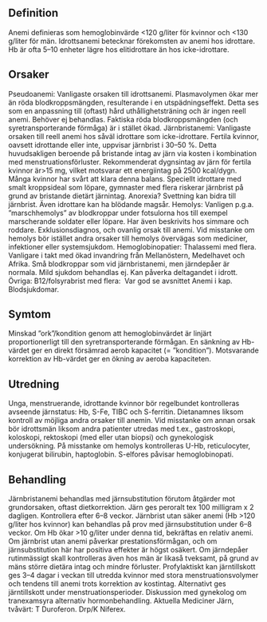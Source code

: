 ## Definition

Anemi definieras som hemoglobinvärde <120 g/liter för kvinnor och <130 g/liter för män. Idrottsanemi betecknar förekomsten av anemi hos idrottare. Hb är ofta 5–10 enheter lägre hos elitidrottare än hos icke-idrottare.

## Orsaker

Pseudoanemi: Vanligaste orsaken till idrottsanemi. Plasmavolymen ökar mer än röda blodkroppsmängden, resulterande i en utspädningseffekt. Detta ses som en anpassning till (oftast) hård uthållighetsträning och är ingen reell anemi. Behöver ej behandlas. Faktiska röda blodkroppsmängden (och syretransporterande förmåga) är i stället ökad.
Järnbristanemi: Vanligaste orsaken till reell anemi hos såväl idrottare som icke-idrottare. Fertila kvinnor, oavsett idrottande eller inte, uppvisar järnbrist i 30–50 %. Detta huvudsakligen beroende på bristande intag av järn via kosten i kombination med menstruationsförluster. Rekommenderat dygnsintag av järn för fertila kvinnor är>15 mg, vilket motsvarar ett energiintag på 2500 kcal/dygn. Många kvinnor har svårt att klara denna balans. Speciellt idrottare med smalt kroppsideal som löpare, gymnaster med flera riskerar järnbrist på grund av bristande dietärt järnintag. Anorexia? Svettning kan bidra till järnbrist. Även idrottare kan ha blödande magsår.
Hemolys: Vanligen p.g.a. ”marschhemolys” av blodkroppar under fotsulorna hos till exempel marscherande soldater eller löpare. Har även beskrivits hos simmare och roddare. Exklusionsdiagnos, och ovanlig orsak till anemi. Vid misstanke om hemolys bör istället andra orsaker till hemolys övervägas som mediciner, infektioner eller systemsjukdom.
Hemoglobinopatier: Thalassemi med flera. Vanligare i takt med ökad invandring från Mellanöstern, Medelhavet och Afrika. Små blodkroppar som vid järnbristanemi, men järndepåer är normala. Mild sjukdom behandlas ej. Kan påverka deltagandet i idrott.
Övriga: B12/folsyrabrist med flera:  Var god se avsnittet Anemi i kap. Blodsjukdomar.

## Symtom

Minskad ”ork”/kondition genom att hemoglobinvärdet är linjärt proportionerligt till den syretransporterande förmågan. En sänkning av Hb-värdet ger en direkt försämrad aerob kapacitet (= ”kondition”). Motsvarande korrektion av Hb-värdet ger en ökning av aeroba kapaciteten.

## Utredning

Unga, menstruerande, idrottande kvinnor bör regelbundet kontrolleras avseende järnstatus: Hb, S-Fe, TIBC och S-ferritin. Dietanamnes liksom kontroll av möjliga andra orsaker till anemin. Vid misstanke om annan orsak bör idrottsmän liksom andra patienter utredas med t.ex., gastroskopi, koloskopi, rektoskopi (med eller utan biopsi) och gynekologisk undersökning. På misstanke om hemolys kontrolleras U-Hb, reticulocyter, konjugerat bilirubin, haptoglobin. S-elfores påvisar hemoglobinopati.

## Behandling

Järnbristanemi behandlas med järnsubstitution förutom åtgärder mot grundorsaken, oftast dietkorrektion. Järn ges peroralt tex 100 milligram x 2 dagligen. Kontrollera efter 6–8 veckor. Järnbrist utan säker anemi (Hb >120 g/liter hos kvinnor) kan behandlas på prov med järnsubstitution under 6–8 veckor. Om Hb ökar >10 g/liter under denna tid, bekräftas en relativ anemi. Om järnbrist utan anemi påverkar prestationsförmågan, och om järnsubstitution här har positiva effekter är högst osäkert. Om järndepåer rutinmässigt skall kontrolleras även hos män är likaså tveksamt, på grund av mäns större dietära intag och mindre förluster. Profylaktiskt kan järntillskott ges 3–4 dagar i veckan till utredda kvinnor med stora menstruationsvolymer och tendens till anemi trots korrektion av kostintag. Alternativt ges järntillskott under menstruationsperioder. Diskussion med gynekolog om tranexamsyra alternativ hormonbehandling.
Aktuella Mediciner
Järn, tvåvärt: T Duroferon. Drp/K Niferex.


